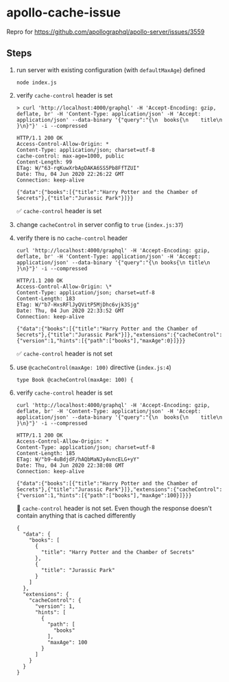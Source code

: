 # apollo-cache-issue

Repro for https://github.com/apollographql/apollo-server/issues/3559

## Steps

1.  run server with existing configuration (with `defaultMaxAge`) defined

    ```
    node index.js
    ```

1.  verify `cache-control` header is set

    ```
    > curl 'http://localhost:4000/graphql' -H 'Accept-Encoding: gzip, deflate, br' -H 'Content-Type: application/json' -H 'Accept: application/json' --data-binary '{"query":"{\n  books{\n    title\n  }\n}"}' -i --compressed

    HTTP/1.1 200 OK
    Access-Control-Allow-Origin: *
    Content-Type: application/json; charset=utf-8
    cache-control: max-age=1000, public
    Content-Length: 99
    ETag: W/"63-rqKuwXrbApDAKA6SS5Pb8FfTZUI"
    Date: Thu, 04 Jun 2020 22:26:22 GMT
    Connection: keep-alive

    {"data":{"books":[{"title":"Harry Potter and the Chamber of Secrets"},{"title":"Jurassic Park"}]}}
    ```

    ✅ `cache-control` header is set

1.  change `cacheControl` in server config to `true` (`index.js:37`)

1.  verify there is no `cache-control` header

    ```
    curl 'http://localhost:4000/graphql' -H 'Accept-Encoding: gzip, deflate, br' -H 'Content-Type: application/json' -H 'Accept: application/json' --data-binary '{"query":"{\n books{\n title\n }\n}"}' -i --compressed

    HTTP/1.1 200 OK
    Access-Control-Allow-Origin: \*
    Content-Type: application/json; charset=utf-8
    Content-Length: 183
    ETag: W/"b7-HxsRFlJyQVitP5MjDhc6vjk3Sjg"
    Date: Thu, 04 Jun 2020 22:33:52 GMT
    Connection: keep-alive

    {"data":{"books":[{"title":"Harry Potter and the Chamber of Secrets"},{"title":"Jurassic Park"}]},"extensions":{"cacheControl":{"version":1,"hints":[{"path":["books"],"maxAge":0}]}}}
    ```

    ✅ `cache-control` header is not set

1.  use `@cacheControl(maxAge: 100)` directive (`index.js:4`)

    ```
    type Book @cacheControl(maxAge: 100) {
    ```

1.  verify `cache-control` header is set

    ```
    curl 'http://localhost:4000/graphql' -H 'Accept-Encoding: gzip, deflate, br' -H 'Content-Type: application/json' -H 'Accept: application/json' --data-binary '{"query":"{\n  books{\n    title\n  }\n}"}' -i --compressed

    HTTP/1.1 200 OK
    Access-Control-Allow-Origin: *
    Content-Type: application/json; charset=utf-8
    Content-Length: 185
    ETag: W/"b9-4uBdjdF/hAQbMaNJy4vncELG+yY"
    Date: Thu, 04 Jun 2020 22:38:08 GMT
    Connection: keep-alive

    {"data":{"books":[{"title":"Harry Potter and the Chamber of Secrets"},{"title":"Jurassic Park"}]},"extensions":{"cacheControl":{"version":1,"hints":[{"path":["books"],"maxAge":100}]}}}
    ```

    🛑 `cache-control` header is not set. Even though the response doesn't contain anything that is cached differently

    ```
    {
      "data": {
        "books": [
          {
            "title": "Harry Potter and the Chamber of Secrets"
          },
          {
            "title": "Jurassic Park"
          }
        ]
      },
      "extensions": {
        "cacheControl": {
          "version": 1,
          "hints": [
            {
              "path": [
                "books"
              ],
              "maxAge": 100
            }
          ]
        }
      }
    }
    ```
